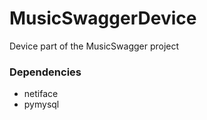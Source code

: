 # MusicSwaggerDevice
Device part of the MusicSwagger project

<h3>Dependencies</h3>
<ul>
    <li>netiface</li>
    <li>pymysql</li>
</ul>
